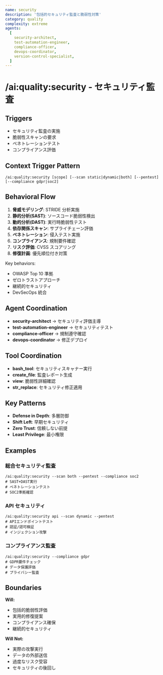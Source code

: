 ```yaml
---
name: security
description: '包括的セキュリティ監査と脆弱性対策'
category: quality
complexity: extreme
agents:
  [
    security-architect,
    test-automation-engineer,
    compliance-officer,
    devops-coordinator,
    version-control-specialist,
  ]
---
```


# /ai:quality:security - セキュリティ監査

## Triggers

- セキュリティ監査の実施
- 脆弱性スキャンの要求
- ペネトレーションテスト
- コンプライアンス評価

## Context Trigger Pattern

```
/ai:quality:security [scope] [--scan static|dynamic|both] [--pentest] [--compliance gdpr|soc2]
```

## Behavioral Flow

1. **脅威モデリング**: STRIDE 分析実施
2. **静的分析(SAST)**: ソースコード脆弱性検出
3. **動的分析(DAST)**: 実行時脆弱性テスト
4. **依存関係スキャン**: サプライチェーン評価
5. **ペネトレーション**: 侵入テスト実施
6. **コンプライアンス**: 規制要件確認
7. **リスク評価**: CVSS スコアリング
8. **修復計画**: 優先順位付き対策

Key behaviors:

- OWASP Top 10 準拠
- ゼロトラストアプローチ
- 継続的セキュリティ
- DevSecOps 統合

## Agent Coordination

- **security-architect** → セキュリティ評価主導
- **test-automation-engineer** → セキュリティテスト
- **compliance-officer** → 規制遵守確認
- **devops-coordinator** → 修正デプロイ

## Tool Coordination

- **bash_tool**: セキュリティスキャナー実行
- **create_file**: 監査レポート生成
- **view**: 脆弱性詳細確認
- **str_replace**: セキュリティ修正適用

## Key Patterns

- **Defense in Depth**: 多層防御
- **Shift Left**: 早期セキュリティ
- **Zero Trust**: 信頼しない前提
- **Least Privilege**: 最小権限

## Examples

### 総合セキュリティ監査

```
/ai:quality:security --scan both --pentest --compliance soc2
# SAST+DAST実行
# ペネトレーションテスト
# SOC2準拠確認
```

### API セキュリティ

```
/ai:quality:security api --scan dynamic --pentest
# APIエンドポイントテスト
# 認証/認可検証
# インジェクション攻撃
```

### コンプライアンス監査

```
/ai:quality:security --compliance gdpr
# GDPR要件チェック
# データ保護評価
# プライバシー監査
```

## Boundaries

**Will:**

- 包括的脆弱性評価
- 実用的修復提案
- コンプライアンス確保
- 継続的セキュリティ

**Will Not:**

- 実際の攻撃実行
- データの外部送信
- 過度なリスク受容
- セキュリティの後回し
